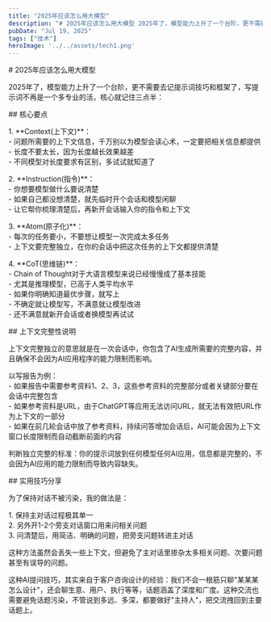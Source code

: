 ```yaml
---
title: "2025年应该怎么用大模型"
description: "# 2025年应该怎么用大模型 2025年了，模型能力上升了一个台阶，更不需要去记提示词技巧和框架了，写提示词 [&hellip;]"
pubDate: "Jul 19, 2025"
tags: ["技术"]
heroImage: '../../assets/tech1.png'
---
```


\# 2025年应该怎么用大模型

2025年了，模型能力上升了一个台阶，更不需要去记提示词技巧和框架了，写提示词不再是一个多专业的活，核心就记住三点半：

\## 核心要点

1\. \*\*Context(上下文)\*\*：  
\- 问题所需要的上下文信息，千万别以为模型会读心术，一定要把相关信息都提供  
\- 长度不要太长，因为长度越长效果越差  
\- 不同模型对长度要求有区别，多试试就知道了

2\. \*\*Instruction(指令)\*\*：  
\- 你想要模型做什么要说清楚  
\- 如果自己都没想清楚，就先临时开个会话和模型闲聊  
\- 让它帮你梳理清楚后，再新开会话输入你的指令和上下文

3\. \*\*Atom(原子化)\*\*：  
\- 每次的任务要小，不要想让模型一次完成太多任务  
\- 上下文要完整独立，在你的会话中把这次任务的上下文都提供清楚

4\. \*\*CoT(思维链)\*\*：  
\- Chain of Thought对于大语言模型来说已经慢慢成了基本技能  
\- 尤其是推理模型，已高于人类平均水平  
\- 如果你明确知道最优步骤，就写上  
\- 不确定就让模型写，不满意就让模型改进  
\- 还不满意就新开会话或者换模型再试试

\## 上下文完整性说明

上下文完整独立的意思就是在一次会话中，你包含了AI生成所需要的完整内容，并且确保不会因为AI应用程序的能力限制而影响。

以写报告为例：  
\- 如果报告中需要参考资料1、2、3，这些参考资料的完整部分或者关键部分要在会话中完整包含  
\- 如果参考资料是URL，由于ChatGPT等应用无法访问URL，就无法有效把URL作为上下文的一部分  
\- 如果在前几轮会话中放了参考资料，持续问答增加会话后，AI可能会因为上下文窗口长度限制而自动截断前面的内容

判断独立完整的标准：你的提示词放到任何模型任何AI应用，信息都是完整的，不会因为AI应用的能力限制而导致内容缺失。

\## 实用技巧分享

为了保持对话不被污染，我的做法是：

1\. 保持主对话过程极其单一  
2\. 另外开1-2个旁支对话窗口用来问相关问题  
3\. 问清楚后，用简洁、明确的问题，把旁支问题转进主对话

这种方法虽然会丢失一些上下文，但避免了主对话里掺杂太多相关问题、次要问题甚至有误导的问题。

这种AI提问技巧，其实来自于客户咨询设计的经验：我们不会一根筋只聊"某某某怎么设计"，还会聊生意、用户、执行等等，话题涵盖了深度和广度。这种交流也需要避免话题污染，不管说到多远、多深，都要做好"主持人"，把交流拽回到主要话题上。